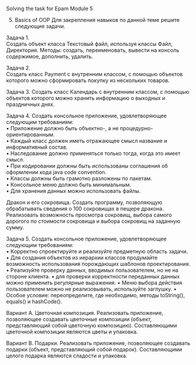Solving the task for Epam Module 5

5. Basics of OOP
Для закрепления навыков по данной теме решите следующие задачи.  
 
Задача 1.  
Создать объект класса Текстовый файл, используя классы Файл, Директория. Методы: создать, переименовать, 
вывести на консоль содержимое, дополнить, удалить. 
 
Задача 2.  
Создать класс Payment с внутренним классом, с помощью объектов которого можно сформировать покупку из 
нескольких товаров. 
 
Задача 3. 
Создать класс Календарь с внутренним классом, с помощью объектов которого можно хранить информацию о 
выходных и праздничных днях. 
 
Задача 4. 
Создать консольное приложение, удовлетворяющее следующим требованиям:  
• Приложение должно быть объектно-, а не процедурно-ориентированным.  
• Каждый класс должен иметь отражающее смысл название и информативный состав.  
• Наследование должно применяться только тогда, когда это имеет смысл.  
• При кодировании должны быть использованы соглашения об оформлении кода java code convention.  
• Классы должны быть грамотно разложены по пакетам.  
• Консольное меню должно быть минимальным.  
• Для хранения данных можно использовать файлы. 
 
Дракон и его сокровища. Создать программу, позволяющую обрабатывать сведения о 100 сокровищах в пещере 
дракона.  Реализовать  возможность  просмотра  сокровищ,  выбора  самого  дорогого  по  стоимости  сокровища  и 
выбора сокровищ на заданную сумму.
 
Задача 5. 
Создать консольное приложение, удовлетворяющее следующим требованиям:  
•  Корректно спроектируйте и реализуйте предметную область задачи.  
•  Для создания объектов из иерархии классов продумайте возможность использования порождающих шаблонов 
проектирования. 
•  Реализуйте проверку данных, вводимых пользователем, но не на стороне клиента. 
•  для проверки корректности переданных данных можно применить регулярные выражения. 
•  Меню выбора действия пользователем можно не реализовывать, используйте заглушку. 
•  Особое условие: переопределите, где необходимо, методы toString(), equals() и hashCode(). 
 
Вариант A. Цветочная композиция. Реализовать приложение, позволяющее создавать цветочные композиции 
(объект, представляющий собой цветочную композицию). Составляющими цветочной композиции являются цветы 
и упаковка. 
 
Вариант B. Подарки. Реализовать приложение, позволяющее создавать подарки (объект, представляющий собой 
подарок). Составляющими целого подарка являются сладости и упаковка. 
